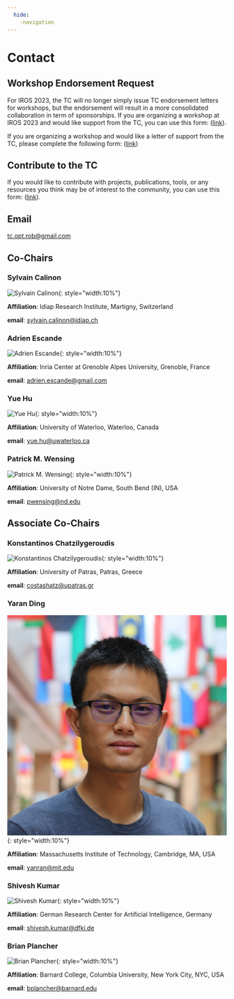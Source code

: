 ```yaml
---
  hide:
    -navigation
---
```


# Contact

## Workshop Endorsement Request

For IROS 2023, the TC will no longer simply issue TC endorsement letters for workshops, but the endorsement will result in a more consolidated collaboration in term of sponsorships. If you are organizing a workshop at IROS 2023 and would like support from the TC, you can use this form: ([link](https://forms.gle/uq9wpFvtPT9iuEor8)).

If you are organizing a workshop and would like a letter of support from the TC, please complete the following form: ([link](https://forms.gle/c1xwLRkUN5VHVaF8A))

## Contribute to the TC

If you would like to contribute with projects, publications, tools, or any resources you think may be of interest to the community, you can use this form: ([link](https://forms.gle/XT2gzdZWCgZVtvPC9)).

## Email

[tc.opt.rob@gmail.com](mailto:tc.opt.rob@gmail.com)

## Co-Chairs

### Sylvain Calinon

![Sylvain Calinon](images/402_calinon_sylvain.jpg){: style="width:10%"}

**Affiliation**: Idiap Research Institute, Martigny, Switzerland

**email**: [sylvain.calinon@idiap.ch](mailto:sylvain.calinon@idiap.ch)

### Adrien Escande

![Adrien Escande](images/0_escande_adrien.jpg){: style="width:10%"}

**Affiliation**: Inria Center at Grenoble Alpes University, Grenoble, France

**email**: [adrien.escande@gmail.com](mailto:adrien.escande@gmail.com)

### Yue Hu

![Yue Hu](images/0_hu_yue.jpg){: style="width:10%"}

**Affiliation**: University of Waterloo, Waterloo, Canada

**email**: [yue.hu@uwaterloo.ca](mailto:yue.hu@uwaterloo.ca)

### Patrick M. Wensing

![Patrick M. Wensing](images/576_wensing_patrick-m.jpg){: style="width:10%"}

**Affiliation**: University of Notre Dame, South Bend (IN), USA

**email**: [pwensing@nd.edu](mailto:pwensing@nd.edu)



## Associate Co-Chairs

### Konstantinos Chatzilygeroudis

![Konstantinos Chatzilygeroudis](images/1186_chatzilygeroudis_konstantinos.jpg){: style="width:10%"}

**Affiliation**: University of Patras, Patras, Greece

**email**: [costashatz@upatras.gr](mailto:costashatz@upatras.gr)

### Yaran Ding

![Yaran Ding](images/1185_ding_yaran.jpg){: style="width:10%"}

**Affiliation**: Massachusetts Institute of Technology, Cambridge, MA, USA

**email**: [yanran@mit.edu](mailto:yanran@mit.edu)

### Shivesh Kumar

![Shivesh Kumar](images/1187_kumar_shivesh.jpg){: style="width:10%"}

**Affiliation**: German Research Center for Artificial Intelligence, Germany

**email**: [shivesh.kumar@dfki.de](mailto:shivesh.kumar@dfki.de)

### Brian Plancher

![Brian Plancher](images/1184_plancher_brian.jpg){: style="width:10%"}

**Affiliation**: Barnard College, Columbia University, New York City, NYC, USA

**email**: [bplancher@barnard.edu](mailto:bplancher@barnard.edu)
